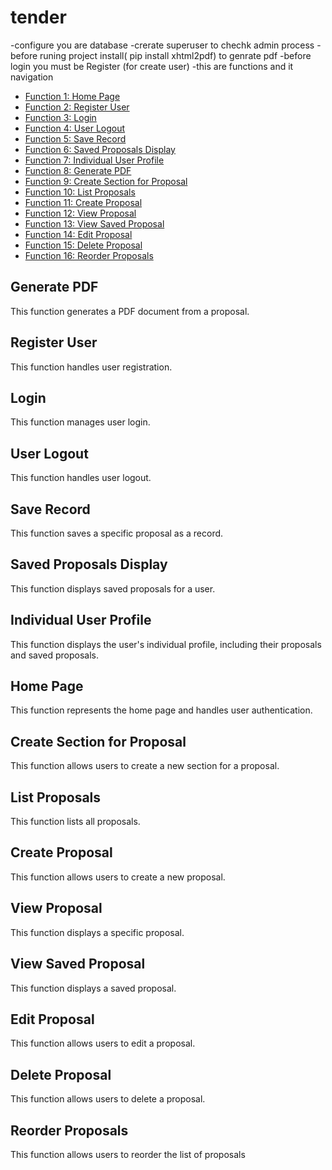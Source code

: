 # tender

-configure you are database 
-crerate superuser to chechk admin process 
-before runing project install( pip install xhtml2pdf) to genrate pdf
-before login you must be Register (for create user)
-this are functions and it navigation
- [Function 1: Home Page](#home-page)
- [Function 2: Register User](#register-user)
- [Function 3: Login](#login)
- [Function 4: User Logout](#user-logout)
- [Function 5: Save Record](#save-record)
- [Function 6: Saved Proposals Display](#saved-proposals-display)
- [Function 7: Individual User Profile](#individual-user-profile)
- [Function 8: Generate PDF](#generate-pdf)
- [Function 9: Create Section for Proposal](#create-section-for-proposal)
- [Function 10: List Proposals](#list-proposals)
- [Function 11: Create Proposal](#create-proposal)
- [Function 12: View Proposal](#view-proposal)
- [Function 13: View Saved Proposal](#view-saved-proposal)
- [Function 14: Edit Proposal](#edit-proposal)
- [Function 15: Delete Proposal](#delete-proposal)
- [Function 16: Reorder Proposals](#reorder-proposals)

## Generate PDF

This function generates a PDF document from a proposal.

## Register User

This function handles user registration.

## Login

This function manages user login.

## User Logout

This function handles user logout.

## Save Record

This function saves a specific proposal as a record.

## Saved Proposals Display

This function displays saved proposals for a user.

## Individual User Profile

This function displays the user's individual profile, including their proposals and saved proposals.

## Home Page

This function represents the home page and handles user authentication.

## Create Section for Proposal

This function allows users to create a new section for a proposal.

## List Proposals

This function lists all proposals.

## Create Proposal

This function allows users to create a new proposal.

## View Proposal

This function displays a specific proposal.

## View Saved Proposal

This function displays a saved proposal.

## Edit Proposal

This function allows users to edit a proposal.

## Delete Proposal

This function allows users to delete a proposal.

## Reorder Proposals

This function allows users to reorder the list of proposals   



